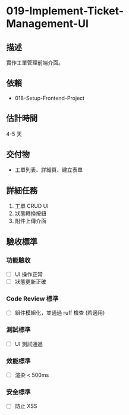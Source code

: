 # 019-Implement-Ticket-Management-UI

## 描述
實作工單管理前端介面。

## 依賴
- 018-Setup-Frontend-Project

## 估計時間
4-5 天

## 交付物
- 工單列表、詳細頁、建立表單

## 詳細任務
1. 工單 CRUD UI
2. 狀態轉換按鈕
3. 附件上傳介面

## 驗收標準
### 功能驗收
- [ ] UI 操作正常
- [ ] 狀態更新正確

### Code Review 標準
- [ ] 組件模組化，並通過 ruff 檢查 (若適用)

### 測試標準
- [ ] UI 測試通過

### 效能標準
- [ ] 渲染 < 500ms

### 安全標準
- [ ] 防止 XSS
